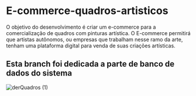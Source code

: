 # E-commerce-quadros-artisticos
O objetivo do desenvolvimento é criar um e-commerce para a comercialização de quadros com pinturas artística. O E-commerce permitirá que artistas autônomos, ou empresas que trabalham nesse ramo da arte, tenham uma plataforma digital para venda de suas criações artísticas.
## Esta branch foi dedicada a parte de banco de dados do sistema

![derQuadros (1)](https://github.com/franpl-pr/E-commerce-quadros-art-sticos/assets/99376161/df37376c-124e-4fb4-9693-6ed77892d694)
